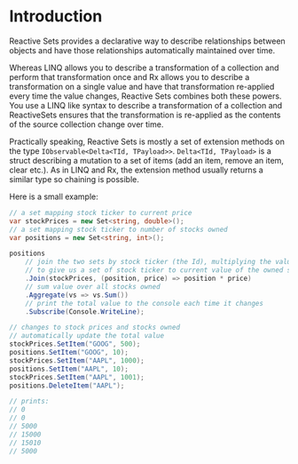 # Introduction

Reactive Sets provides a declarative way to describe relationships between objects and have those relationships automatically maintained over time. 

Whereas LINQ allows you to describe a transformation of a collection and perform that transformation once and Rx allows you to describe a transformation on a single value and have that transformation re-applied every time the value changes, Reactive Sets combines both these powers. You use a LINQ like syntax to describe a transformation of a collection and ReactiveSets ensures that the transformation is re-applied as the contents of the source collection change over time.

Practically speaking, Reactive Sets is mostly a set of extension methods on the type `IObservable<Delta<TId, TPayload>>`. `Delta<TId, TPayload>` is a struct describing a mutation to a set of items (add an item, remove an item, clear etc.). As in LINQ and Rx, the extension method usually returns a similar type so chaining is possible.

Here is a small example:

```csharp
// a set mapping stock ticker to current price
var stockPrices = new Set<string, double>();
// a set mapping stock ticker to number of stocks owned
var positions = new Set<string, int>();

positions                
    // join the two sets by stock ticker (the Id), multiplying the values
    // to give us a set of stock ticker to current value of the owned stocks
    .Join(stockPrices, (position, price) => position * price)
    // sum value over all stocks owned
    .Aggregate(vs => vs.Sum())
    // print the total value to the console each time it changes
    .Subscribe(Console.WriteLine);

// changes to stock prices and stocks owned
// automatically update the total value
stockPrices.SetItem("GOOG", 500);
positions.SetItem("GOOG", 10);
stockPrices.SetItem("AAPL", 1000);
positions.SetItem("AAPL", 10);
stockPrices.SetItem("AAPL", 1001);
positions.DeleteItem("AAPL");

// prints:
// 0
// 0
// 5000
// 15000
// 15010
// 5000
```